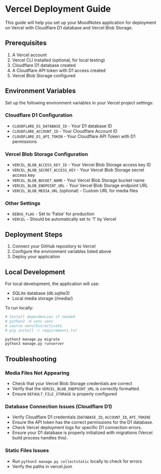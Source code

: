 # Vercel Deployment Guide

This guide will help you set up your MoodNotes application for deployment on Vercel with Cloudflare D1 database and Vercel Blob Storage.

## Prerequisites

1. A Vercel account
2. Vercel CLI installed (optional, for local testing)
3. Cloudflare D1 database created
4. A Cloudflare API token with D1 access created
5. Vercel Blob Storage configured

## Environment Variables

Set up the following environment variables in your Vercel project settings:

### Cloudflare D1 Configuration
- `CLOUDFLARE_D1_DATABASE_ID` - Your D1 database ID
- `CLOUDFLARE_ACCOUNT_ID` - Your Cloudflare Account ID
- `CLOUDFLARE_D1_API_TOKEN` - Your Cloudflare API Token with D1 permissions

### Vercel Blob Storage Configuration
- `VERCEL_BLOB_ACCESS_KEY_ID` - Your Vercel Blob Storage access key ID
- `VERCEL_BLOB_SECRET_ACCESS_KEY` - Your Vercel Blob Storage secret access key
- `VERCEL_BLOB_BUCKET_NAME` - Your Vercel Blob Storage bucket name
- `VERCEL_BLOB_ENDPOINT_URL` - Your Vercel Blob Storage endpoint URL
- `VERCEL_BLOB_MEDIA_URL` (optional) - Custom URL for media files

### Other Settings
- `DEBUG_FLAG` - Set to 'False' for production
- `VERCEL` - Should be automatically set to '1' by Vercel

## Deployment Steps

1. Connect your GitHub repository to Vercel
2. Configure the environment variables listed above
3. Deploy your application

## Local Development

For local development, the application will use:
- SQLite database (db.sqlite3)
- Local media storage (/media/)

To run locally:
```bash
# Install dependencies if needed
# python3 -m venv venv
# source venv/bin/activate
# pip install -r requirements.txt

python3 manage.py migrate
python3 manage.py runserver
```

## Troubleshooting

### Media Files Not Appearing
- Check that your Vercel Blob Storage credentials are correct
- Verify that the `VERCEL_BLOB_ENDPOINT_URL` is correctly formatted
- Ensure `DEFAULT_FILE_STORAGE` is properly configured

### Database Connection Issues (Cloudflare D1)
- Verify Cloudflare D1 credentials (`DATABASE_ID`, `ACCOUNT_ID`, `API_TOKEN`)
- Ensure the API token has the correct permissions for the D1 database.
- Check Vercel deployment logs for specific D1 connection errors.
- Ensure your D1 database is properly initialized with migrations (Vercel build process handles this).

### Static Files Issues
- Run `python3 manage.py collectstatic` locally to check for errors
- Verify the paths in vercel.json 